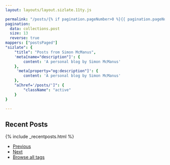 ```yaml
---
layout: layouts/layout.sizlate.11ty.js

permalink: "/posts/{% if pagination.pageNumber>0 %}{{ pagination.pageNumber | plus: 1 }}{% endif %}/"
pagination:
  data: collections.post
  size: 13
  reverse: true
mappers: ["postsPaged"]
"sizlate": {
    "title": "Posts from Simon McManus",
    'meta[name="description"]': {
        content: 'A personal blog by Simon McManus'
    },
     'meta[property="og:description"]': {
        content: 'A personal blog by Simon McManus'
    },
    "a[href='/posts/']": {
        "className": "active"
    }
}

---
```

<div class="contained">
    <h2>Recent Posts</h2>
    {% include _recentposts.html %}
</div>
<ul class="pagination">
    <li><a class="previous" href="">Previous</a></li>
    <li><a class="next" href="">Next</a></li>
    <li><a href="/tag-list">Browse all tags</a></li>
</ul>

